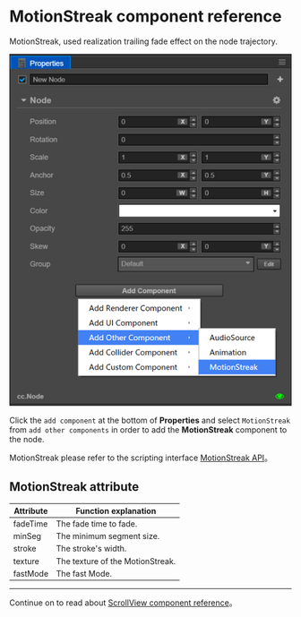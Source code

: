 # MotionStreak component reference

MotionStreak, used realization trailing fade effect on the node trajectory.

![add motionStreak](motion-streak/add-motion-streak.png)

Click the `add component` at the bottom of **Properties** and select `MotionStreak` from `add other components` in order to add the **MotionStreak** component to the node.

MotionStreak please refer to the scripting interface [MotionStreak API](../api/classes/MotionStreak.html)。

## MotionStreak attribute

| Attribute |   Function explanation
| -------------- | ----------- |
| fadeTime | The fade time to fade. |
| minSeg   | The minimum segment size. |
| stroke   | The stroke's width. |
| texture  | The texture of the MotionStreak. |
| fastMode | The fast Mode. |
---

Continue on to read about [ScrollView component reference](scrollview.md)。